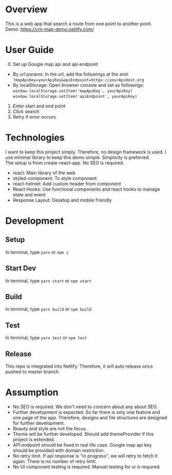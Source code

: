 # Overview
This is a web app that search a route from one point to another point.  
Demo: https://cm-map-demo.netlify.com/

# User Guide
0. Set up Google map api and api endpoint
- By url params: In the url, add the followings at the end:  
`?mapApiKey=yourApiKey&apiEndpoint=https://yourApiHost.org`
- By localStorage: Open browser console and set as followings: `window.localStorage.setItem('mapApiKey', yourApiKey)`  
`window.localStorage.setItem('apiEndpoint', yourApiKey)`
1. Enter start and end point
2. Click search
3. Retry if error occurs

# Technologies
I want to keep this project simply. Therefore, no design framework is used. I use minimal library to keep this demo simple. Simplicity is preferred.  
The setup is from create-react-app. No SEO is required.
- react: Main library of the web
- styled-component: To style component
- react-helmet: Add custom header from component
- React Hooks: Use functional components and react hooks to manage state and event
- Response Layout: Desktop and mobile friendly

# Development
## Setup
In terminal, type `yarn` or `npm i`
## Start Dev
In terminal, type `yarn start` or `npm start`
## Build
In terminal, type `yarn build` or `npm build`
## Test
In terminal, type `yarn test` or `npm test`

## Release
This repo is integrated into Netlify. Therefore, it will auto release once pushed to master branch. 

# Assumption
- No SEO is required. We don't need to concern about any about SEO.
- Further development is expected. So far there is only one feature and one page of the app. Therefore, designs and file structures are designed for further development. 
- Beauty and style are not the focus. 
- Theme will be further developed. Should add themeProvider if this project is extended. 
- API endpoint should be fixed in real life case. Google map api key should be provided with domain restriction. 
- No retry limit. If api response is "in progress", we will retry to fetch it again. There is no number of retry limit.
- No UI component testing is required. Manuel testing for ui is required.